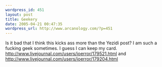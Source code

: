 ```yaml
--- 
wordpress_id: 451
layout: post
title: Geekery
date: 2005-04-21 00:47:35
wordpress_url: http://www.arcanology.com/?p=451
---
```

Is it bad that I think this kicks ass more than the Yezidi post? I am such a fucking geek sometimes. I guess I can keep my card. <a href="http://www.livejournal.com/users/ioerror/179521.html">http://www.livejournal.com/users/ioerror/179521.html</a> and <a href="http://www.livejournal.com/users/ioerror/179204.html">http://www.livejournal.com/users/ioerror/179204.html</a>
